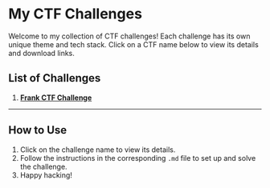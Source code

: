 # My CTF Challenges

Welcome to my collection of CTF challenges! Each challenge has its own unique theme and tech stack. Click on a CTF name below to view its details and download links.

## List of Challenges
1. [**Frank CTF Challenge**](Frank-CTF.md)  

---

## How to Use
1. Click on the challenge name to view its details.
2. Follow the instructions in the corresponding `.md` file to set up and solve the challenge.
3. Happy hacking!
 
